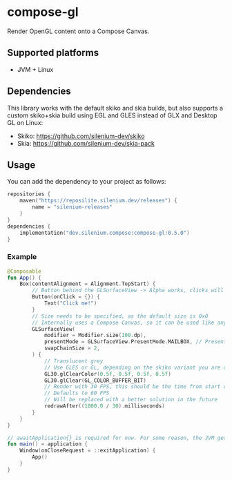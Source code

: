 # compose-gl

Render OpenGL content onto a Compose Canvas.

## Supported platforms

- JVM + Linux

## Dependencies

This library works with the default skiko and skia builds, 
but also supports a custom skiko+skia build using EGL and GLES instead of GLX and Desktop GL on Linux:

- Skiko: https://github.com/silenium-dev/skiko
- Skia: https://github.com/silenium-dev/skia-pack

## Usage

You can add the dependency to your project as follows:

```kotlin
repositories {
    maven("https://reposilite.silenium.dev/releases") {
        name = "silenium-releases"
    }
}
dependencies {
    implementation("dev.silenium.compose:compose-gl:0.5.0")
}
```

### Example

```kotlin
@Composable
fun App() {
    Box(contentAlignment = Alignment.TopStart) {
        // Button behind the GLSurfaceView -> Alpha works, clicks will be passed through, as long as the GLSurfaceView is not clickable
        Button(onClick = {}) {
            Text("Click me!")
        }
        // Size needs to be specified, as the default size is 0x0
        // Internally uses a Compose Canvas, so it can be used like any other Composable
        GLSurfaceView(
            modifier = Modifier.size(100.dp),
            presentMode = GLSurfaceView.PresentMode.MAILBOX, // Present mode is based on the Vulkan present modes
            swapChainSize = 2,
        ) {
            // Translucent grey
            // Use GLES or GL, depending on the skiko variant you are using
            GL30.glClearColor(0.5f, 0.5f, 0.5f, 0.5f)
            GL30.glClear(GL_COLOR_BUFFER_BIT)
            // Render with 30 FPS, this should be the time from start of frame n to frame n+1, the internal logic subtracts render time and other delays
            // Defaults to 60 FPS
            // Will be replaced with a better solution in the future
            redrawAfter((1000.0 / 30).milliseconds)
        }
    }
}

// awaitApplication{} is required for now. For some reason, the JVM gets stuck on shutdown, when using application{}.
fun main() = application {
    Window(onCloseRequest = ::exitApplication) {
        App()
    }
}
```
